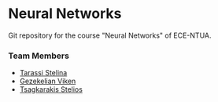 # Neural Networks 

Git repository for the course "Neural Networks" of ECE-NTUA. 

### Team Members

- [Tarassi Stelina]()
- [Gezekelian Viken]()
- [Tsagkarakis Stelios](https://github.com/steliostss)
